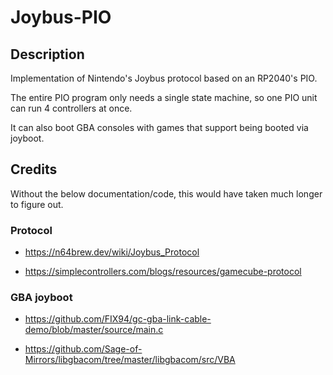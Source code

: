 # Joybus-PIO

## Description

Implementation of Nintendo's Joybus protocol based on an RP2040's PIO.

The entire PIO program only needs a single state machine, so one PIO unit can run 4 controllers at once.

It can also boot GBA consoles with games that support being booted via joyboot.

## Credits

Without the below documentation/code, this would have taken much longer to figure out.

### Protocol

- https://n64brew.dev/wiki/Joybus_Protocol

- https://simplecontrollers.com/blogs/resources/gamecube-protocol

### GBA joyboot

- https://github.com/FIX94/gc-gba-link-cable-demo/blob/master/source/main.c

- https://github.com/Sage-of-Mirrors/libgbacom/tree/master/libgbacom/src/VBA
